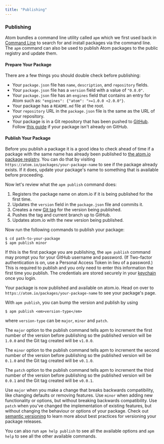 ```yaml
---
title: "Publishing"
---
```


### Publishing

Atom bundles a command line utility called `apm` which we first used back in [Command Line](/using-atom/sections/atom-packages/#command-line) to search for and install packages via the command line. The `apm` command can also be used to publish Atom packages to the public registry and update them.

#### Prepare Your Package

There are a few things you should double check before publishing:

* Your `package.json` file has `name`, `description`, and `repository` fields.
* Your `package.json` file has a `version` field with a value of `"0.0.0"`.
* Your `package.json` file has an `engines` field that contains an entry for Atom such as: `"engines": {"atom": ">=1.0.0 <2.0.0"}`.
* Your package has a `README.md` file at the root.
* Your `repository` URL in the `package.json` file is the same as the URL of your repository.
* Your package is in a Git repository that has been pushed to [GitHub](https://github.com). Follow [this guide](https://help.github.com/articles/importing-a-git-repository-using-the-command-line/) if your package isn't already on GitHub.

#### Publish Your Package

Before you publish a package it is a good idea to check ahead of time if a package with the same name has already been published to [the atom.io package registry](https://atom.io/packages). You can do that by visiting `https://atom.io/packages/your-package-name` to see if the package already exists. If it does, update your package's name to something that is available before proceeding.

Now let's review what the `apm publish` command does:

1. Registers the package name on atom.io if it is being published for the first time.
2. Updates the `version` field in the `package.json` file and commits it.
3. Creates a new [Git tag](https://git-scm.com/book/en/Git-Basics-Tagging) for the version being published.
4. Pushes the tag and current branch up to GitHub.
5. Updates atom.io with the new version being published.

Now run the following commands to publish your package:

``` command-line
$ cd path-to-your-package
$ apm publish minor
```

If this is the first package you are publishing, the `apm publish` command may prompt you for your GitHub username and password. (If Two-factor authentication is on, use a Personal Access Token in lieu of a password.) This is required to publish and you only need to enter this information the first time you publish. The credentials are stored securely in your [keychain](https://en.wikipedia.org/wiki/Keychain_(Apple)) once you login.

Your package is now published and available on atom.io. Head on over to `https://atom.io/packages/your-package-name` to see your package's page.

With `apm publish`, you can bump the version and publish by using

``` command-line
$ apm publish <em>version-type</em>
```

where `version-type` can be `major`, `minor` and `patch`.

The `major` option to the publish command tells apm to increment the first number of the version before publishing so the published version will be `1.0.0` and the Git tag created will be `v1.0.0`.

The `minor` option to the publish command tells apm to increment the second number of the version before publishing so the published version will be `0.1.0` and the Git tag created will be `v0.1.0`.

The `patch` option to the publish command tells apm to increment the third number of the version before publishing so the published version will be `0.0.1` and the Git tag created will be `v0.0.1`.

Use `major` when you make a change that breaks backwards compatibility, like changing defaults or removing features. Use `minor` when adding new functionality or options, but without breaking backwards compatibility. Use `patch` when you've changed the implementation of existing features, but without changing the behaviour or options of your package. Check out [semantic versioning](https://semver.org) to learn more about best practices for versioning your package releases.

You can also run `apm help publish` to see all the available options and `apm help` to see all the other available commands.
